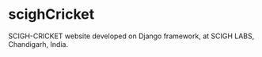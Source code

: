 # scighCricket
SCIGH-CRICKET website developed on Django framework, at SCIGH LABS, Chandigarh, India.
